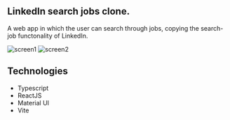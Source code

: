 ## LinkedIn search jobs clone.

A web app in which the user can search through jobs, copying the search-job functonality of LinkedIn.

![screen1](https://github.com/user-attachments/assets/c5ec9b5a-3183-496e-8c72-3f05f96e0634)
![screen2](https://github.com/user-attachments/assets/7ba6e521-d6ea-482d-866d-48986ba87612)


## Technologies

- Typescript
- ReactJS
- Material UI
- Vite
